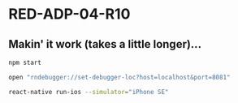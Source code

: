 # RED-ADP-04-R10

## Makin' it work (takes a little longer)...

```bash
npm start
```

```bash
open "rndebugger://set-debugger-loc?host=localhost&port=8081"
```

```bash
react-native run-ios --simulator="iPhone SE"
```
